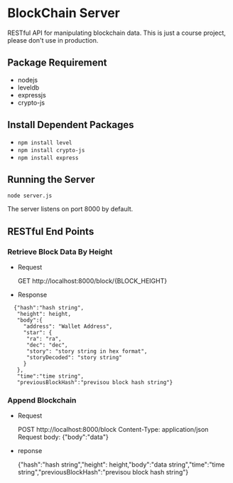 # BlockChain Server

RESTful API for manipulating blockchain data. This is just a course project, please don't use in production. 

## Package Requirement

* nodejs 
* leveldb
* expressjs
* crypto-js

## Install Dependent Packages

* `npm install level`
* `npm install crypto-js`
* `npm install express`


## Running the Server

`node server.js`

The server listens on port 8000 by default.


## RESTful End Points

### Retrieve Block Data By Height

* Request

  GET http://localhost:8000/block/{BLOCK_HEIGHT}

* Response
```
  {"hash":"hash string",
   "height": height,
   "body":{
     "address": "Wallet Address",
     "star": {
      "ra": "ra",
      "dec": "dec",
      "story": "story string in hex format",
      "storyDecoded": "story string"
     }
   },
   "time":"time string",
   "previousBlockHash":"previsou block hash string"}
```
### Append Blockchain

* Request

  POST http://localhost:8000/block
  Content-Type: application/json
  Request body: {"body":"data"}

* reponse

  {"hash":"hash string","height": height,"body":"data string","time":"time string","previousBlockHash":"previsou block hash string"}
